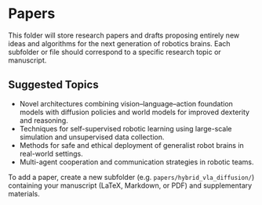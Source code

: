 # Papers

This folder will store research papers and drafts proposing entirely new ideas and algorithms for the next generation of robotics brains. Each subfolder or file should correspond to a specific research topic or manuscript.

## Suggested Topics

- Novel architectures combining vision–language–action foundation models with diffusion policies and world models for improved dexterity and reasoning.
- Techniques for self-supervised robotic learning using large-scale simulation and unsupervised data collection.
- Methods for safe and ethical deployment of generalist robot brains in real-world settings.
- Multi-agent cooperation and communication strategies in robotic teams.

To add a paper, create a new subfolder (e.g. `papers/hybrid_vla_diffusion/`) containing your manuscript (LaTeX, Markdown, or PDF) and supplementary materials.
